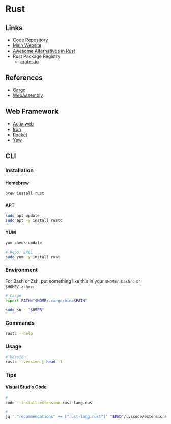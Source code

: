 # Rust

<!--
https://www.youtube.com/watch?v=lzKeecy4OmQ

https://github.com/soundise/soundise-backend

.rs
.rlib

https://github.com/search?o=desc&q=filename%3ACargo.toml+path%3Aapps&s=indexed&type=Code
-->

<!--
https://github.com/bkonkle/rust-example-caster-api
https://github.com/aerox0/rust-tweeter
https://github.com/ddanielsantos/rust-commerce
-->

## Links

- [Code Repository](https://github.com/rust-lang/rust)
- [Main Website](https://rust-lang.org)
- [Awesome Alternatives in Rust](https://github.com/TaKO8Ki/awesome-alternatives-in-rust)
- Rust Package Registry
  - [crates.io](https://crates.io)

## References

<!--
- [asdf Rust](/asdf/rust.md) or [rustup](/rustup.md)
-->

- [Cargo](/cargo.md)
- [WebAssembly](/wasm.md)

## Web Framework

- [Actix web](https://github.com/actix/actix-web)
- [Iron](https://github.com/iron/iron)
- [Rocket](https://github.com/SergioBenitez/Rocket)
- [Yew](https://github.com/yewstack/yew)

## CLI

### Installation

#### Homebrew

```sh
brew install rust
```

#### APT

```sh
sudo apt update
sudo apt -y install rustc
```

#### YUM

```sh
yum check-update

# Repo: EPEL
sudo yum -y install rust
```

### Environment

For Bash or Zsh, put something like this in your `$HOME/.bashrc` or `$HOME/.zshrc`:

```sh
# Cargo
export PATH="$HOME/.cargo/bin:$PATH"
```

```sh
sudo su - "$USER"
```

### Commands

```sh
rustc --help
```

### Usage

```sh
# Version
rustc --version | head -1
```

### Tips

#### Visual Studio Code

```sh
#
code --install-extension rust-lang.rust

#
jq '."recommendations" += ["rust-lang.rust"]' "$PWD"/.vscode/extensions.json | sponge "$PWD"/.vscode/extensions.json
```

<!--
"[rust]": {
  "editor.defaultFormatter": "rust-lang.rust-analyzer"
},
"rust-analyzer.procMacro.enable": true,
"rust-analyzer.diagnostics.experimental.enable": false
-->
